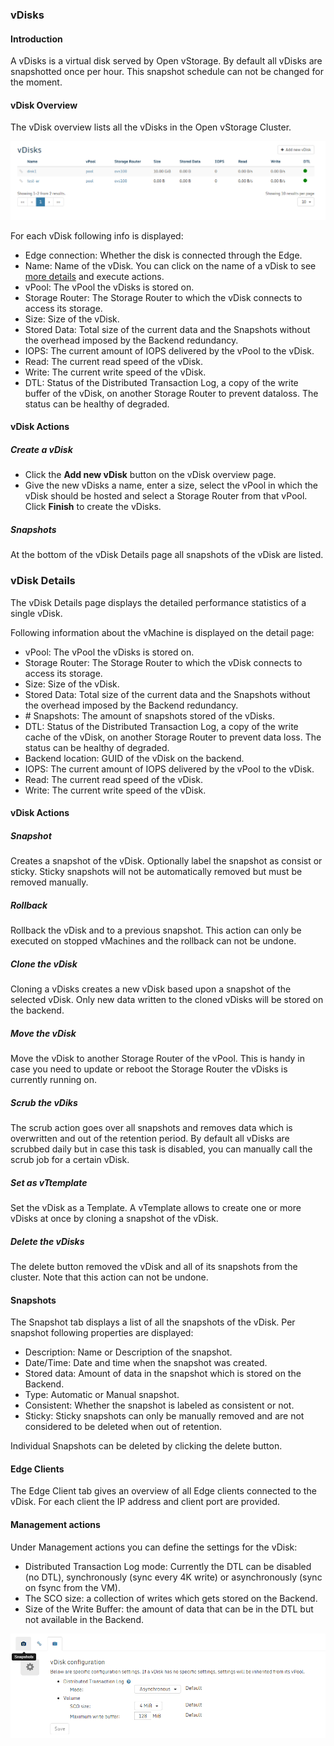 ### vDisks


#### Introduction

A vDisks is a virtual disk served by Open vStorage.  By default all vDisks are snapshotted once
per hour. This snapshot schedule can not be changed for the moment.

#### vDisk Overview

The vDisk overview lists all the vDisks in the Open vStorage Cluster.

![](../../Images/vdisk_overview.png)


For each vDisk following info is displayed:
-   Edge connection: Whether the disk is connected through the Edge.
-   Name: Name of the vDisk. You can click on the name of a vDisk to see
    [more details](#vdisk_details) and execute actions.
-   vPool: The vPool the vDisks is stored on.
-   Storage Router: The  Storage Router to which the vDisk connects
    to access its storage.
-   Size: Size of the vDisk.
-   Stored Data: Total size of the current data and the Snapshots
    without the overhead imposed by the Backend redundancy.
-   IOPS: The current amount of IOPS delivered by the vPool to the
    vDisk.
-   Read: The current read speed of the vDisk.
-   Write: The current write speed of the vDisk.
-   DTL: Status of the Distributed Transaction Log, a copy of the write buffer of the
    vDisk, on another Storage Router to prevent dataloss. The status can be healthy
    of degraded.

#### vDisk Actions

##### Create a vDisk
-   Click the **Add new vDisk** button on the vDisk overview page.
-   Give the new vDisks a name, enter a size, select the vPool in which the vDisk should be hosted and select a Storage Router from that vPool. Click **Finish** to create the vDisks.

##### Snapshots

At the bottom of the vDisk Details page all snapshots of the vDisk are
listed.
	
	
### <a name="vdisk_details"></a>vDisk Details

The vDisk Details page displays the detailed performance statistics of a
single vDisk.

Following information about the vMachine is displayed on the detail
page:

-   vPool: The vPool the vDisks is stored on.
-   Storage Router: The Storage Router to which the vDisk connects to
    access its storage.
-   Size: Size of the vDisk.
-   Stored Data: Total size of the current data and the Snapshots
    without the overhead imposed by the Backend redundancy.
-   \# Snapshots: The amount of snapshots stored of the vDisks.
-   DTL: Status of the Distributed Transaction Log, a copy of the write cache of the
    vDisk, on another Storage Router to prevent data loss. The status can be healthy
    of degraded.
-   Backend location: GUID of the vDisk on the backend.
-   IOPS: The current amount of IOPS delivered by the vPool to the
    vDisk.
-   Read: The current read speed of the vDisk.
-   Write: The current write speed of the vDisk.

#### vDisk Actions

##### Snapshot

Creates a snapshot of the vDisk. Optionally label the snapshot as consist or sticky. Sticky snapshots will not be automatically removed but must be removed manually. 


##### Rollback
Rollback the vDisk and to a previous
snapshot. This action can only be executed on stopped vMachines and the
rollback can not be undone.

##### Clone the vDisk
Cloning a vDisks creates a new vDisk based upon a snapshot of the selected vDisk. Only new data written to the cloned vDisks will be stored on the backend.

##### Move the vDisk
Move the vDisk to another Storage Router of the vPool. This is handy in case you need to update or reboot the Storage Router the vDisks is currently running on.

##### Scrub the vDiks
The scrub action goes over all snapshots and removes data which is overwritten and out of the retention period. By default all vDisks are scrubbed daily but in case this task is disabled, you can manually call the scrub job for a certain vDisk.

##### Set as vTtemplate
Set the vDisk as a Template. A vTemplate allows to create one or more vDisks at once by
cloning a snapshot of the vDisk.

##### Delete the vDisks
The delete button removed the vDisk and all of its snapshots from the cluster. Note that this action can not be undone.



#### Snapshots
The Snapshot tab displays a list of all the snapshots of the vDisk. Per snapshot following properties are displayed:
-   Description: Name or Description of the snapshot.
-   Date/Time: Date and time when the snapshot was created.
-   Stored data: Amount of data in the snapshot which is stored on the Backend.
-   Type: Automatic or Manual snapshot.
-   Consistent: Whether the snapshot is labeled as consistent or not.
-   Sticky: Sticky snapshots can only be manually removed and are not considered to be deleted when out of retention.

Individual Snapshots can be deleted by clicking the delete button.


#### Edge Clients
The Edge Client tab gives an overview of all Edge clients connected to the vDisk. For each client the IP address and client port are provided.

#### Management actions
Under Management actions you can define the settings for the vDisk:
-   Distributed Transaction Log mode: Currently the DTL can be disabled (no DTL), synchronously (sync every 4K write) or asynchronously (sync on fsync from the VM).
-   The SCO size: a collection of writes which gets stored on the Backend.
-   Size of the Write Buffer: the amount of data that can be in the DTL but not available in the Backend.

![](../../Images/vdiskconfigsettings.png)